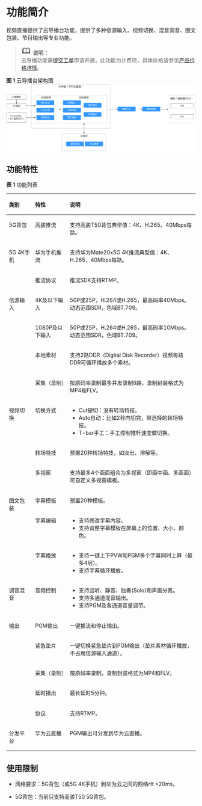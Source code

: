 # 功能简介<a name="live_01_0037"></a>

视频直播提供了云导播台功能，提供了多种信源输入、视频切换、混音调音、图文包装、节目输出等专业功能。

>![](public_sys-resources/icon-note.gif) **说明：**   
>云导播功能需[提交工单](https://console.huaweicloud.com/ticket/?#/ticketindex/business?productTypeId=ffb4ebf5fb094bc6aef0129c276ce42e)申请开通，此功能为计费项，具体价格请参见[产品价格详情](https://www.huaweicloud.com/pricing.html?tab=detail#/live)。  

**图 1**  云导播台架构图<a name="fig1836512195218"></a>  
![](figures/云导播台架构图.png "云导播台架构图")

## 功能特性<a name="section595118302819"></a>

**表 1**  功能列表

<a name="table191051236268"></a>
<table><thead align="left"><tr id="row33083313263"><th class="cellrowborder" valign="top" width="13.86%" id="mcps1.2.4.1.1"><p id="p330963122619"><a name="p330963122619"></a><a name="p330963122619"></a><strong id="b430916332610"><a name="b430916332610"></a><a name="b430916332610"></a>类别</strong></p>
</th>
<th class="cellrowborder" valign="top" width="18.29%" id="mcps1.2.4.1.2"><p id="p230910313267"><a name="p230910313267"></a><a name="p230910313267"></a><strong id="b430919311267"><a name="b430919311267"></a><a name="b430919311267"></a>特性</strong></p>
</th>
<th class="cellrowborder" valign="top" width="67.85%" id="mcps1.2.4.1.3"><p id="p173099392619"><a name="p173099392619"></a><a name="p173099392619"></a><strong id="b183091038267"><a name="b183091038267"></a><a name="b183091038267"></a>说明</strong></p>
</th>
</tr>
</thead>
<tbody><tr id="row107968434305"><td class="cellrowborder" valign="top" width="13.86%" headers="mcps1.2.4.1.1 "><p id="p78485873012"><a name="p78485873012"></a><a name="p78485873012"></a>5G背包</p>
</td>
<td class="cellrowborder" valign="top" width="18.29%" headers="mcps1.2.4.1.2 "><p id="p19841258153018"><a name="p19841258153018"></a><a name="p19841258153018"></a>高骏推流</p>
</td>
<td class="cellrowborder" valign="top" width="67.85%" headers="mcps1.2.4.1.3 "><p id="p38535863011"><a name="p38535863011"></a><a name="p38535863011"></a>支持高骏T50背包典型值：4K、H.265、40Mbps每路。</p>
</td>
</tr>
<tr id="row111051947153012"><td class="cellrowborder" rowspan="2" valign="top" width="13.86%" headers="mcps1.2.4.1.1 "><p id="p985195814309"><a name="p985195814309"></a><a name="p985195814309"></a>5G 4K手机</p>
</td>
<td class="cellrowborder" valign="top" width="18.29%" headers="mcps1.2.4.1.2 "><p id="p1985185863019"><a name="p1985185863019"></a><a name="p1985185863019"></a>华为手机推流</p>
</td>
<td class="cellrowborder" valign="top" width="67.85%" headers="mcps1.2.4.1.3 "><p id="p188516588309"><a name="p188516588309"></a><a name="p188516588309"></a>支持华为Mate20x5G 4K推流典型值：4K、H.265、40Mbps每路。</p>
</td>
</tr>
<tr id="row664257163015"><td class="cellrowborder" valign="top" headers="mcps1.2.4.1.1 "><p id="p188515589300"><a name="p188515589300"></a><a name="p188515589300"></a>推流协议</p>
</td>
<td class="cellrowborder" valign="top" headers="mcps1.2.4.1.2 "><p id="p6851586306"><a name="p6851586306"></a><a name="p6851586306"></a>推流SDK支持RTMP。</p>
</td>
</tr>
<tr id="row1330933192616"><td class="cellrowborder" rowspan="4" valign="top" width="13.86%" headers="mcps1.2.4.1.1 "><p id="p1330983112618"><a name="p1330983112618"></a><a name="p1330983112618"></a>信源输入</p>
</td>
<td class="cellrowborder" valign="top" width="18.29%" headers="mcps1.2.4.1.2 "><p id="p4309113102613"><a name="p4309113102613"></a><a name="p4309113102613"></a>4K及以下输入</p>
</td>
<td class="cellrowborder" valign="top" width="67.85%" headers="mcps1.2.4.1.3 "><p id="p0309113192617"><a name="p0309113192617"></a><a name="p0309113192617"></a>50P或25P，H.264或H.265，最高码率40Mbps。动态范围SDR，色域BT.709。</p>
</td>
</tr>
<tr id="row143096322618"><td class="cellrowborder" valign="top" headers="mcps1.2.4.1.1 "><p id="p4309239266"><a name="p4309239266"></a><a name="p4309239266"></a>1080P及以下输入</p>
</td>
<td class="cellrowborder" valign="top" headers="mcps1.2.4.1.2 "><p id="p103091435262"><a name="p103091435262"></a><a name="p103091435262"></a>50P或25P，H.264或H.265，最高码率10Mbps。动态范围SDR，色域BT.709。</p>
</td>
</tr>
<tr id="row10309113152611"><td class="cellrowborder" valign="top" headers="mcps1.2.4.1.1 "><p id="p43091935263"><a name="p43091935263"></a><a name="p43091935263"></a>本地素材</p>
</td>
<td class="cellrowborder" valign="top" headers="mcps1.2.4.1.2 "><p id="p630920362618"><a name="p630920362618"></a><a name="p630920362618"></a>支持2路DDR（Digital Disk Recorder）视频每路DDR可循环播放多个素材。</p>
</td>
</tr>
<tr id="row7309163152615"><td class="cellrowborder" valign="top" headers="mcps1.2.4.1.1 "><p id="p1930910362615"><a name="p1930910362615"></a><a name="p1930910362615"></a>采集（录制）</p>
</td>
<td class="cellrowborder" valign="top" headers="mcps1.2.4.1.2 "><p id="p930913352613"><a name="p930913352613"></a><a name="p930913352613"></a>按原码率录制最多并发录制8路，录制封装格式为MP4和FLV。</p>
</td>
</tr>
<tr id="row930919372613"><td class="cellrowborder" rowspan="3" valign="top" width="13.86%" headers="mcps1.2.4.1.1 "><p id="p1330963152618"><a name="p1330963152618"></a><a name="p1330963152618"></a>视频切换</p>
</td>
<td class="cellrowborder" valign="top" width="18.29%" headers="mcps1.2.4.1.2 "><p id="p133091131262"><a name="p133091131262"></a><a name="p133091131262"></a>切换方式</p>
</td>
<td class="cellrowborder" valign="top" width="67.85%" headers="mcps1.2.4.1.3 "><a name="ul75422275133"></a><a name="ul75422275133"></a><ul id="ul75422275133"><li>Cut硬切：没有转场特技。</li><li>Auto自动：比如2秒内切完，带选择的转场特技。</li><li>T-bar手工：手工控制推杆速度做切换。</li></ul>
</td>
</tr>
<tr id="row173091830266"><td class="cellrowborder" valign="top" headers="mcps1.2.4.1.1 "><p id="p4310634263"><a name="p4310634263"></a><a name="p4310634263"></a>转场特技</p>
</td>
<td class="cellrowborder" valign="top" headers="mcps1.2.4.1.2 "><p id="p031043132610"><a name="p031043132610"></a><a name="p031043132610"></a>预置20种转场特技，如淡出、溶解等。</p>
</td>
</tr>
<tr id="row1931063142617"><td class="cellrowborder" valign="top" headers="mcps1.2.4.1.1 "><p id="p1031016310264"><a name="p1031016310264"></a><a name="p1031016310264"></a>多视窗</p>
</td>
<td class="cellrowborder" valign="top" headers="mcps1.2.4.1.2 "><p id="p133101732267"><a name="p133101732267"></a><a name="p133101732267"></a>支持最多4个画面组合为多视窗（即画中画、多画面）可自定义多视窗模板。</p>
</td>
</tr>
<tr id="row10310237264"><td class="cellrowborder" rowspan="3" valign="top" width="13.86%" headers="mcps1.2.4.1.1 "><p id="p1831011312614"><a name="p1831011312614"></a><a name="p1831011312614"></a>图文包装</p>
</td>
<td class="cellrowborder" valign="top" width="18.29%" headers="mcps1.2.4.1.2 "><p id="p13101537269"><a name="p13101537269"></a><a name="p13101537269"></a>字幕模板</p>
</td>
<td class="cellrowborder" valign="top" width="67.85%" headers="mcps1.2.4.1.3 "><p id="p203103322615"><a name="p203103322615"></a><a name="p203103322615"></a>预置20种模板。</p>
</td>
</tr>
<tr id="row1931093112618"><td class="cellrowborder" valign="top" headers="mcps1.2.4.1.1 "><p id="p103101035267"><a name="p103101035267"></a><a name="p103101035267"></a>字幕编辑</p>
</td>
<td class="cellrowborder" valign="top" headers="mcps1.2.4.1.2 "><a name="ul108436135538"></a><a name="ul108436135538"></a><ul id="ul108436135538"><li>支持修改字幕内容。</li><li>支持调整字幕模板在屏幕上的位置、大小、颜色。</li></ul>
</td>
</tr>
<tr id="row173101238263"><td class="cellrowborder" valign="top" headers="mcps1.2.4.1.1 "><p id="p13310163172617"><a name="p13310163172617"></a><a name="p13310163172617"></a>字幕播放</p>
</td>
<td class="cellrowborder" valign="top" headers="mcps1.2.4.1.2 "><a name="ul76171727549"></a><a name="ul76171727549"></a><ul id="ul76171727549"><li>支持一键上下PVW和PGM多个字幕同时上屏（最多4层）。</li><li>支持字幕循环播放。</li></ul>
</td>
</tr>
<tr id="row12310183202620"><td class="cellrowborder" valign="top" width="13.86%" headers="mcps1.2.4.1.1 "><p id="p1931023182614"><a name="p1931023182614"></a><a name="p1931023182614"></a>调音混音</p>
</td>
<td class="cellrowborder" valign="top" width="18.29%" headers="mcps1.2.4.1.2 "><p id="p53101037267"><a name="p53101037267"></a><a name="p53101037267"></a>音频控制</p>
</td>
<td class="cellrowborder" valign="top" width="67.85%" headers="mcps1.2.4.1.3 "><a name="ul16351142725413"></a><a name="ul16351142725413"></a><ul id="ul16351142725413"><li>支持监听、静音、独奏(Solo)和声画分离。</li><li>支持多通道混音输出。</li><li>支持PGM及各通道音量调节。</li></ul>
</td>
</tr>
<tr id="row03113311269"><td class="cellrowborder" rowspan="5" valign="top" width="13.86%" headers="mcps1.2.4.1.1 "><p id="p10311193122610"><a name="p10311193122610"></a><a name="p10311193122610"></a>输出</p>
</td>
<td class="cellrowborder" valign="top" width="18.29%" headers="mcps1.2.4.1.2 "><p id="p7311133261"><a name="p7311133261"></a><a name="p7311133261"></a>PGM输出</p>
</td>
<td class="cellrowborder" valign="top" width="67.85%" headers="mcps1.2.4.1.3 "><p id="p18311337265"><a name="p18311337265"></a><a name="p18311337265"></a>一键推流和停止输出。</p>
</td>
</tr>
<tr id="row1831113314265"><td class="cellrowborder" valign="top" headers="mcps1.2.4.1.1 "><p id="p931116315265"><a name="p931116315265"></a><a name="p931116315265"></a>紧急垫片</p>
</td>
<td class="cellrowborder" valign="top" headers="mcps1.2.4.1.2 "><p id="p113111335267"><a name="p113111335267"></a><a name="p113111335267"></a>一键切换紧急垫片到PGM输出（垫片素材循环播放，不占用信源输入通道）。</p>
</td>
</tr>
<tr id="row33119314262"><td class="cellrowborder" valign="top" headers="mcps1.2.4.1.1 "><p id="p53111039262"><a name="p53111039262"></a><a name="p53111039262"></a>采集（录制）</p>
</td>
<td class="cellrowborder" valign="top" headers="mcps1.2.4.1.2 "><p id="p231133152613"><a name="p231133152613"></a><a name="p231133152613"></a>按原码率录制，录制封装格式为MP4和FLV。</p>
</td>
</tr>
<tr id="row1931111312615"><td class="cellrowborder" valign="top" headers="mcps1.2.4.1.1 "><p id="p13112310269"><a name="p13112310269"></a><a name="p13112310269"></a>延时播出</p>
</td>
<td class="cellrowborder" valign="top" headers="mcps1.2.4.1.2 "><p id="p163111439267"><a name="p163111439267"></a><a name="p163111439267"></a>最长延时5分钟。</p>
</td>
</tr>
<tr id="row131123202619"><td class="cellrowborder" valign="top" headers="mcps1.2.4.1.1 "><p id="p1731123132613"><a name="p1731123132613"></a><a name="p1731123132613"></a>协议</p>
</td>
<td class="cellrowborder" valign="top" headers="mcps1.2.4.1.2 "><p id="p1531212372616"><a name="p1531212372616"></a><a name="p1531212372616"></a>支持RTMP。</p>
</td>
</tr>
<tr id="row142911282319"><td class="cellrowborder" valign="top" width="13.86%" headers="mcps1.2.4.1.1 "><p id="p16369121315316"><a name="p16369121315316"></a><a name="p16369121315316"></a>分发平台</p>
</td>
<td class="cellrowborder" valign="top" width="18.29%" headers="mcps1.2.4.1.2 "><p id="p5369813153117"><a name="p5369813153117"></a><a name="p5369813153117"></a>华为云直播</p>
</td>
<td class="cellrowborder" valign="top" width="67.85%" headers="mcps1.2.4.1.3 "><p id="p1636931383116"><a name="p1636931383116"></a><a name="p1636931383116"></a>PGM输出可分发到华为云直播。</p>
</td>
</tr>
</tbody>
</table>

## 使用限制<a name="section3941251729"></a>

-   网络要求：5G背包（或5G 4K手机）到华为云之间的网络rtt <20ms。

-   5G背包：当前只支持高骏T50 5G背包。

